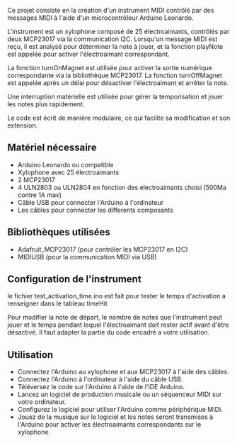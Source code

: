 Ce projet consiste en la création d'un instrument MIDI contrôlé par des messages MIDI à l'aide d'un microcontrôleur Arduino Leonardo. 

L'instrument est un xylophone composé de 25 électroaimants, contrôlés par deux MCP23017 via la communication I2C. 
Lorsqu'un message MIDI est reçu, il est analysé pour déterminer la note à jouer, et la fonction playNote est appelée pour activer l'électroaimant correspondant. 

La fonction turnOnMagnet est utilisée pour activer la sortie numérique correspondante via la bibliothèque MCP23017. 
La fonction turnOffMagnet est appelée après un délai pour désactiver l'électroaimant et arrêter la note. 

Une interruption matérielle est utilisée pour gérer la temporisation et jouer les notes plus rapidement. 

Le code est écrit de manière modulaire, ce qui facilite sa modification et son extension.

## Matériel nécessaire

   - Arduino Leonardo ou compatible
   - Xylophone avec 25 électroaimants
   - 2 MCP23017
   - 4 ULN2803 ou ULN2804 en fonction des electroaimants choisi (500Ma contre 1A max)
   - Câble USB pour connecter l'Arduino à l'ordinateur
   - Les câbles pour connecter les differents composants

## Bibliothèques utilisées

  -  Adafruit_MCP23017 (pour contrôler les MCP23017 en I2C)
  -  MIDIUSB (pour la communication MIDI via USB)

## Configuration de l'instrument

le fichier test_activation_time.ino est fait pour tester le temps d'activation a renseigner dans le tableau timeHit 

Pour modifier la note de départ, le nombre de notes que l'instrument peut jouer et le temps pendant lequel l'électroaimant doit rester actif avant d'être désactivé. Il faut adapter la partie du code encadré a votre utilisation.

## Utilisation

   - Connectez l'Arduino au xylophone et aux MCP23017 à l'aide des câbles.
   - Connectez l'Arduino à l'ordinateur à l'aide du câble USB.
   - Téléversez le code sur l'Arduino à l'aide de l'IDE Arduino.
   - Lancez un logiciel de production musicale ou un séquenceur MIDI sur votre ordinateur.
   - Configurez le logiciel pour utiliser l'Arduino comme périphérique MIDI.
   - Jouez de la musique sur le logiciel et les notes seront transmises à l'Arduino pour activer les électroaimants correspondants sur le xylophone.
